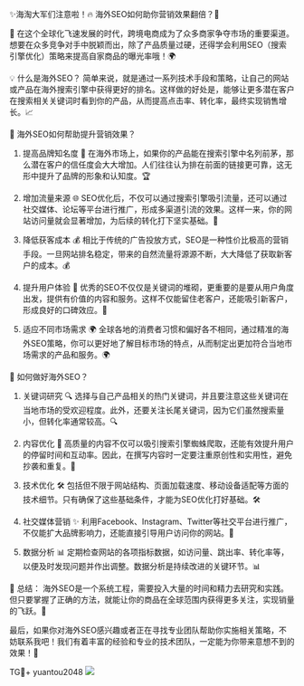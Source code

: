 ✨海淘大军们注意啦！🔥 海外SEO如何助你营销效果翻倍？🚀

👀 在这个全球化飞速发展的时代，跨境电商成为了众多商家争夺市场的重要渠道。想要在众多竞争对手中脱颖而出，除了产品质量过硬，还得学会利用SEO（搜索引擎优化）策略来提高自家商品的曝光率哦！🌍

💡 什么是海外SEO？
简单来说，就是通过一系列技术手段和策略，让自己的网站或产品在海外搜索引擎中获得更好的排名。这样做的好处是，能够让更多潜在客户在搜索相关关键词时看到你的产品，从而提高点击率、转化率，最终实现销售增长。📈

🎯 海外SEO如何帮助提升营销效果？

1. 提高品牌知名度 📢
在海外市场上，如果你的产品能在搜索引擎中名列前茅，那么潜在客户的信任度会大大增加。人们往往认为排在前面的链接更可靠，这无形中提升了品牌的形象和认知度。🏆

2. 增加流量来源 🌐
SEO优化后，不仅可以通过搜索引擎吸引流量，还可以通过社交媒体、论坛等平台进行推广，形成多渠道引流的效果。这样一来，你的网站访问量就会显著增加，为后续的转化打下坚实基础。🔗

3. 降低获客成本 💰
相比于传统的广告投放方式，SEO是一种性价比极高的营销手段。一旦网站排名稳定，带来的自然流量将源源不断，大大降低了获取新客户的成本。💰

4. 提升用户体验 🤝
优秀的SEO不仅仅是关键词的堆砌，更重要的是要从用户角度出发，提供有价值的内容和服务。这样不仅能留住老客户，还能吸引新客户，形成良好的口碑效应。💬

5. 适应不同市场需求 🌍
全球各地的消费者习惯和偏好各不相同，通过精准的海外SEO策略，你可以更好地了解目标市场的特点，从而制定出更加符合当地市场需求的产品和服务。🌍

🌈 如何做好海外SEO？

1. 关键词研究 🔍
选择与自己产品相关的热门关键词，并且要注意这些关键词在当地市场的受欢迎程度。此外，还要关注长尾关键词，因为它们虽然搜索量小，但转化率通常较高。🔍

2. 内容优化 📝
高质量的内容不仅可以吸引搜索引擎蜘蛛爬取，还能有效提升用户的停留时间和互动率。因此，在撰写内容时一定要注重原创性和实用性，避免抄袭和重复。📝

3. 技术优化 🛠️
包括但不限于网站结构、页面加载速度、移动设备适配等方面的技术细节。只有确保了这些基础条件，才能为SEO优化打好基础。🛠️

4. 社交媒体营销 ✨
利用Facebook、Instagram、Twitter等社交平台进行推广，不仅能扩大品牌影响力，还能直接引导用户访问你的网站。📸

5. 数据分析 📊
定期检查网站的各项指标数据，如访问量、跳出率、转化率等，以便及时发现问题并作出调整。数据分析是持续改进的关键环节。📊

🎉 总结：
海外SEO是一个系统工程，需要投入大量的时间和精力去研究和实践。但只要掌握了正确的方法，就能让你的商品在全球范围内获得更多关注，实现销量的飞跃。🚀

最后，如果你对海外SEO感兴趣或者正在寻找专业团队帮助你实施相关策略，不妨联系我吧！我们有着丰富的经验和专业的技术团队，一定能为你带来意想不到的效果！💼

TG💪+ yuantou2048  ![](https://github.com/user-attachments/assets/42a5a4a5-fea9-4a1d-8aa0-73e57e430cca)